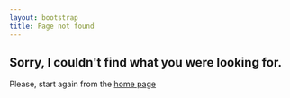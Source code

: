 ```yaml
---
layout: bootstrap
title: Page not found
---
```


## Sorry, I couldn't find what you were looking for.

Please, start again from the [home page](/)